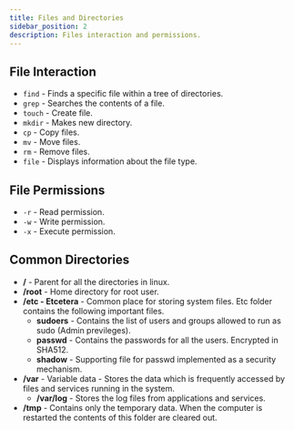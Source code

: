 ```yaml
---
title: Files and Directories
sidebar_position: 2
description: Files interaction and permissions.
---
```


## File Interaction
- `find` - Finds a specific file within a tree of directories.
- `grep` - Searches the contents of a file.
- `touch` - Create file.
- `mkdir` - Makes new directory.
- `cp` - Copy files.
- `mv` - Move files.
- `rm` - Remove files.
- `file` - Displays information about the file type.

## File Permissions
- `-r` - Read permission.
- `-w` - Write permission.
- `-x` - Execute permission.

## Common Directories
- **/** - Parent for all the directories in linux.
- **/root** - Home directory for root user.
- **/etc - Etcetera** - Common place for storing system files. Etc folder contains the following important files.
    - **sudoers** - Contains the list of users and groups allowed to run as sudo (Admin previleges).
    - **passwd** - Contains the passwords for all the users. Encrypted in SHA512.
    - **shadow** - Supporting file for passwd implemented as a security mechanism.
- **/var** - Variable data - Stores the data which is frequently accessed by files and services running in the system.
    - **/var/log** - Stores the log files from applications and services.
- **/tmp** - Contains only the temporary data. When the computer is restarted the contents of this folder are cleared out.

